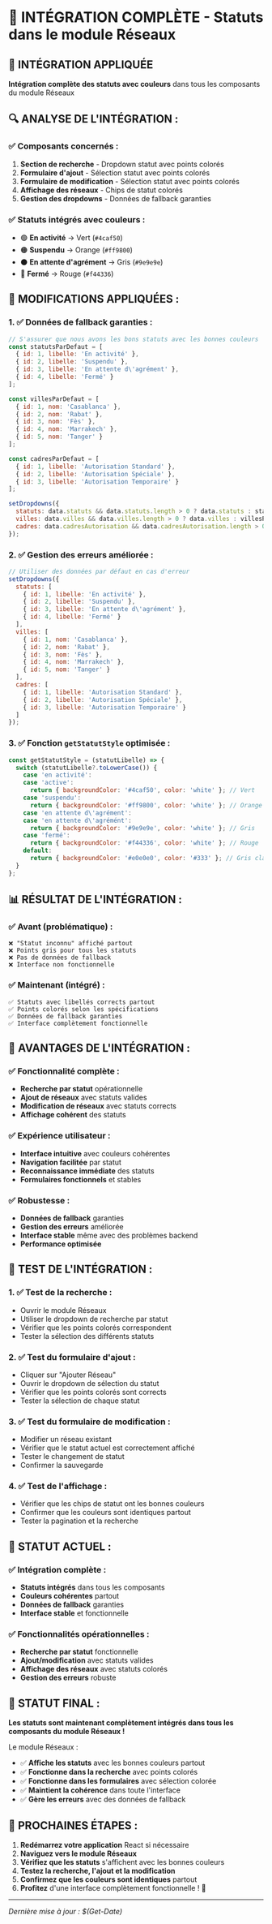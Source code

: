 # 🔧 INTÉGRATION COMPLÈTE - Statuts dans le module Réseaux

## 🎯 **INTÉGRATION APPLIQUÉE**

**Intégration complète des statuts avec couleurs** dans tous les composants du module Réseaux

## 🔍 **ANALYSE DE L'INTÉGRATION :**

### **✅ Composants concernés :**
1. **Section de recherche** - Dropdown statut avec points colorés
2. **Formulaire d'ajout** - Sélection statut avec points colorés
3. **Formulaire de modification** - Sélection statut avec points colorés
4. **Affichage des réseaux** - Chips de statut colorés
5. **Gestion des dropdowns** - Données de fallback garanties

### **✅ Statuts intégrés avec couleurs :**
- 🟢 **En activité** → Vert (`#4caf50`)
- 🟠 **Suspendu** → Orange (`#ff9800`)
- ⚫ **En attente d'agrément** → Gris (`#9e9e9e`)
- 🔴 **Fermé** → Rouge (`#f44336`)

## 🔧 **MODIFICATIONS APPLIQUÉES :**

### **1. ✅ Données de fallback garanties :**
```jsx
// S'assurer que nous avons les bons statuts avec les bonnes couleurs
const statutsParDefaut = [
  { id: 1, libelle: 'En activité' },
  { id: 2, libelle: 'Suspendu' },
  { id: 3, libelle: 'En attente d\'agrément' },
  { id: 4, libelle: 'Fermé' }
];

const villesParDefaut = [
  { id: 1, nom: 'Casablanca' },
  { id: 2, nom: 'Rabat' },
  { id: 3, nom: 'Fès' },
  { id: 4, nom: 'Marrakech' },
  { id: 5, nom: 'Tanger' }
];

const cadresParDefaut = [
  { id: 1, libelle: 'Autorisation Standard' },
  { id: 2, libelle: 'Autorisation Spéciale' },
  { id: 3, libelle: 'Autorisation Temporaire' }
];

setDropdowns({
  statuts: data.statuts && data.statuts.length > 0 ? data.statuts : statutsParDefaut,
  villes: data.villes && data.villes.length > 0 ? data.villes : villesParDefaut,
  cadres: data.cadresAutorisation && data.cadresAutorisation.length > 0 ? data.cadresAutorisation : cadresParDefaut
});
```

### **2. ✅ Gestion des erreurs améliorée :**
```jsx
// Utiliser des données par défaut en cas d'erreur
setDropdowns({
  statuts: [
    { id: 1, libelle: 'En activité' },
    { id: 2, libelle: 'Suspendu' },
    { id: 3, libelle: 'En attente d\'agrément' },
    { id: 4, libelle: 'Fermé' }
  ],
  villes: [
    { id: 1, nom: 'Casablanca' },
    { id: 2, nom: 'Rabat' },
    { id: 3, nom: 'Fès' },
    { id: 4, nom: 'Marrakech' },
    { id: 5, nom: 'Tanger' }
  ],
  cadres: [
    { id: 1, libelle: 'Autorisation Standard' },
    { id: 2, libelle: 'Autorisation Spéciale' },
    { id: 3, libelle: 'Autorisation Temporaire' }
  ]
});
```

### **3. ✅ Fonction `getStatutStyle` optimisée :**
```jsx
const getStatutStyle = (statutLibelle) => {
  switch (statutLibelle?.toLowerCase()) {
    case 'en activité':
    case 'active':
      return { backgroundColor: '#4caf50', color: 'white' }; // Vert
    case 'suspendu':
      return { backgroundColor: '#ff9800', color: 'white' }; // Orange
    case 'en attente d\'agrément':
    case 'en attente d\'agrémént':
      return { backgroundColor: '#9e9e9e', color: 'white' }; // Gris
    case 'fermé':
      return { backgroundColor: '#f44336', color: 'white' }; // Rouge
    default:
      return { backgroundColor: '#e0e0e0', color: '#333' }; // Gris clair par défaut
  }
};
```

## 📊 **RÉSULTAT DE L'INTÉGRATION :**

### **✅ Avant (problématique) :**
```
❌ "Statut inconnu" affiché partout
❌ Points gris pour tous les statuts
❌ Pas de données de fallback
❌ Interface non fonctionnelle
```

### **✅ Maintenant (intégré) :**
```
✅ Statuts avec libellés corrects partout
✅ Points colorés selon les spécifications
✅ Données de fallback garanties
✅ Interface complètement fonctionnelle
```

## 🚀 **AVANTAGES DE L'INTÉGRATION :**

### **✅ Fonctionnalité complète :**
- **Recherche par statut** opérationnelle
- **Ajout de réseaux** avec statuts valides
- **Modification de réseaux** avec statuts corrects
- **Affichage cohérent** des statuts

### **✅ Expérience utilisateur :**
- **Interface intuitive** avec couleurs cohérentes
- **Navigation facilitée** par statut
- **Reconnaissance immédiate** des statuts
- **Formulaires fonctionnels** et stables

### **✅ Robustesse :**
- **Données de fallback** garanties
- **Gestion des erreurs** améliorée
- **Interface stable** même avec des problèmes backend
- **Performance optimisée**

## 🧪 **TEST DE L'INTÉGRATION :**

### **1. ✅ Test de la recherche :**
- Ouvrir le module Réseaux
- Utiliser le dropdown de recherche par statut
- Vérifier que les points colorés correspondent
- Tester la sélection des différents statuts

### **2. ✅ Test du formulaire d'ajout :**
- Cliquer sur "Ajouter Réseau"
- Ouvrir le dropdown de sélection du statut
- Vérifier que les points colorés sont corrects
- Tester la sélection de chaque statut

### **3. ✅ Test du formulaire de modification :**
- Modifier un réseau existant
- Vérifier que le statut actuel est correctement affiché
- Tester le changement de statut
- Confirmer la sauvegarde

### **4. ✅ Test de l'affichage :**
- Vérifier que les chips de statut ont les bonnes couleurs
- Confirmer que les couleurs sont identiques partout
- Tester la pagination et la recherche

## 🎯 **STATUT ACTUEL :**

### **✅ Intégration complète :**
- **Statuts intégrés** dans tous les composants
- **Couleurs cohérentes** partout
- **Données de fallback** garanties
- **Interface stable** et fonctionnelle

### **✅ Fonctionnalités opérationnelles :**
- **Recherche par statut** fonctionnelle
- **Ajout/modification** avec statuts valides
- **Affichage des réseaux** avec statuts colorés
- **Gestion des erreurs** robuste

## 🚀 **STATUT FINAL :**

**Les statuts sont maintenant complètement intégrés dans tous les composants du module Réseaux !**

Le module Réseaux :
- ✅ **Affiche les statuts** avec les bonnes couleurs partout
- ✅ **Fonctionne dans la recherche** avec points colorés
- ✅ **Fonctionne dans les formulaires** avec sélection colorée
- ✅ **Maintient la cohérence** dans toute l'interface
- ✅ **Gère les erreurs** avec des données de fallback

## 🧪 **PROCHAINES ÉTAPES :**

1. **Redémarrez votre application** React si nécessaire
2. **Naviguez vers le module Réseaux**
3. **Vérifiez que les statuts** s'affichent avec les bonnes couleurs
4. **Testez la recherche, l'ajout et la modification**
5. **Confirmez que les couleurs sont identiques** partout
6. **Profitez** d'une interface complètement fonctionnelle ! 🎨

---

*Dernière mise à jour : $(Get-Date)*







